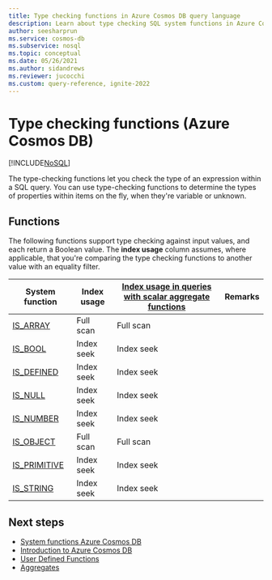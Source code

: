 ```yaml
---
title: Type checking functions in Azure Cosmos DB query language
description: Learn about type checking SQL system functions in Azure Cosmos DB.
author: seesharprun
ms.service: cosmos-db
ms.subservice: nosql
ms.topic: conceptual
ms.date: 05/26/2021
ms.author: sidandrews
ms.reviewer: jucocchi
ms.custom: query-reference, ignite-2022
---
```

# Type checking functions (Azure Cosmos DB)
[!INCLUDE[NoSQL](../../includes/appliesto-nosql.md)]

The type-checking functions let you check the type of an expression within a SQL query. You can use type-checking functions to determine the types of properties within items on the fly, when they're variable or unknown. 

## Functions

The following functions support type checking against input values, and each return a Boolean value. The **index usage** column assumes, where applicable, that you're comparing the type checking functions to another value with an equality filter.

| System function                           | Index usage | [Index usage in queries with scalar aggregate functions](../../index-overview.md#index-utilization-for-scalar-aggregate-functions) | Remarks |
| ----------------------------------------- | ----------- | ------------------------------------------------------------ | ------- |
| [IS_ARRAY](is-array.md)         | Full scan   | Full scan                                                    |         |
| [IS_BOOL](is-bool.md)           | Index seek  | Index seek                                                   |         |
| [IS_DEFINED](is-defined.md)     | Index seek  | Index seek                                                   |         |
| [IS_NULL](is-null.md)           | Index seek  | Index seek                                                   |         |
| [IS_NUMBER](is-number.md)       | Index seek  | Index seek                                                   |         |
| [IS_OBJECT](is-object.md)       | Full scan   | Full scan                                                    |         |
| [IS_PRIMITIVE](is-primitive.md) | Index seek  | Index seek                                                   |         |
| [IS_STRING](is-string.md)       | Index seek  | Index seek                                                   |         

## Next steps

- [System functions Azure Cosmos DB](system-functions.yml)
- [Introduction to Azure Cosmos DB](../../introduction.md)
- [User Defined Functions](udfs.md)
- [Aggregates](aggregate-functions.md)
